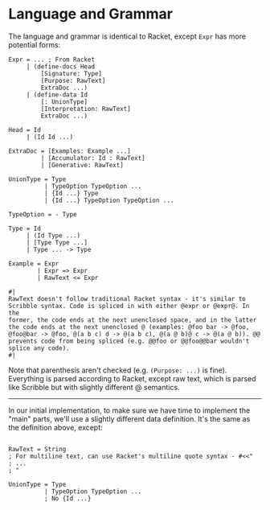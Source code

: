# Language and Grammar

The language and grammar is identical to Racket, except `Expr` has more
potential forms:

```text
Expr = ... ; From Racket
     | (define-docs Head
         [Signature: Type]
         [Purpose: RawText]
         ExtraDoc ...)
     | (define-data Id
         [: UnionType]
         [Interpretation: RawText]
         ExtraDoc ...)

Head = Id
     | (Id Id ...)

ExtraDoc = [Examples: Example ...]
         | [Accumulator: Id : RawText]
         | [Generative: RawText]

UnionType = Type
          | TypeOption TypeOption ...
          | {Id ...} Type
          | {Id ...} TypeOption TypeOption ...

TypeOption = - Type

Type = Id
     | (Id Type ...)
     | [Type Type ...]
     | Type ... -> Type

Example = Expr
        | Expr => Expr
        | RawText <= Expr

#|
RawText doesn't follow traditional Racket syntax - it's similar to
Scribble syntax. Code is spliced in with either @expr or @expr@. In the
former, the code ends at the next unenclosed space, and in the latter
the code ends at the next unenclosed @ (examples: @foo bar -> @foo,
@foo@bar -> @foo, @(a b c) d -> @(a b c), @(a @ b)@ c -> @(a @ b)). @@
prevents code from being spliced (e.g. @@foo or @@foo@@bar wouldn't
splice any code).
#|
```

Note that parenthesis aren't checked (e.g. `(Purpose: ...)` is fine).
Everything is parsed according to Racket, except raw text, which is
parsed like Scribble but with slightly different @ semantics.

---

In our initial implementation, to make sure we have time to implement
the "main" parts, we'll use a slightly different data definition. It's
the same as the definition above, except:

```

RawText = String
; For multiline text, can use Racket's multiline quote syntax - #<<"
; ...
; "

UnionType = Type
          | TypeOption TypeOption ...
          ; No {Id ...}
```
